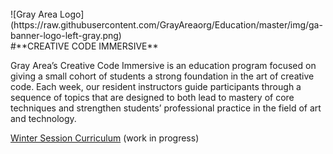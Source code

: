 <br>
![Gray Area Logo](https://raw.githubusercontent.com/GrayAreaorg/Education/master/img/ga-banner-logo-left-gray.png)
<br>
#**CREATIVE CODE IMMERSIVE**

Gray Area’s Creative Code Immersive is an education program focused on giving a small cohort of students a strong foundation in the art of creative code. Each week, our resident instructors guide participants through a sequence of topics that are designed to both lead to mastery of core techniques and strengthen students’ professional practice in the field of art and technology.

[Winter Session Curriculum](https://github.com/GrayAreaorg/Creative_Code_Immersive/tree/master/Sessions/2017%20Winter) (work in progress)
